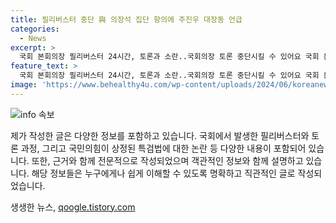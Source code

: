 ```yaml
---
title: 필리버스터 중단 與 의장석 집단 항의에 주진우 대장동 언급
categories:
  - News
excerpt: >
  국회 본회의장 필리버스터 24시간, 토론과 소란..국회의장 토론 중단시킬 수 있어요 국회 본회의장에서 국민의힘이 필리버스터를 펼치며 24시간이 지난 가운데, 국회의장과 여당 의원들 간에 토론 종결을 두고 고조된 갈등이 이어졌습니다. 이에 대해 국회의장은 국민의힘 의원에게 중단을 요청하며 진행을 제한하려 했지만 의원들의 항의로 소란이 빚어졌습니다. 토론 과정에서 여야 의원들 간에는 갈등과 역공도 속출했으며, 이에 대한 상세한 내용과 토론 과정은 계속되고 있습니다.
feature_text: >
  국회 본회의장 필리버스터 24시간, 토론과 소란..국회의장 토론 중단시킬 수 있어요 국회 본회의장에서 국민의힘이 필리버스터를 펼치며 24시간이 지난 가운데, 국회의장과 여당 의원들 간에 토론 종결을 두고 고조된 갈등이 이어졌습니다. 이에 대해 국회의장은 국민의힘 의원에게 중단을 요청하며 진행을 제한하려 했지만 의원들의 항의로 소란이 빚어졌습니다. 토론 과정에서 여야 의원들 간에는 갈등과 역공도 속출했으며, 이에 대한 상세한 내용과 토론 과정은 계속되고 있습니다.
image: 'https://www.behealthy4u.com/wp-content/uploads/2024/06/koreanews.jpg'
---
```


<p><img src="https://www.behealthy4u.com/wp-content/uploads/2024/06/koreanews.jpg" alt="info 속보" /></p>

<p>제가 작성한 글은 다양한 정보를 포함하고 있습니다. 국회에서 발생한 필리버스터와 토론 과정, 그리고 국민의힘이 상정된 특검법에 대한 논란 등 다양한 내용이 포함되어 있습니다. 또한, 근거와 함께 전문적으로 작성되었으며 객관적인 정보와 함께 설명하고 있습니다. 해당 정보들은 누구에게나 쉽게 이해할 수 있도록 명확하고 직관적인 글로 작성되었습니다.</p>
생생한 뉴스, <a href="https://qoogle.tistory.com" rel="dofollow">qoogle.tistory.com</a>



